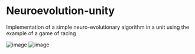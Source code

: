 # Neuroevolution-unity
Implementation of a simple neuro-evolutionary algorithm in a unit using the example of a game of racing

![image](https://github.com/Proger-3301/Neuroevolution-unity/assets/121359987/10c39362-d131-4d04-97ec-292d0c9871ad)
![image](https://github.com/Proger-3301/Neuroevolution-unity/assets/121359987/9f36eaca-cfaf-4eb3-9911-919c83ce7310)
